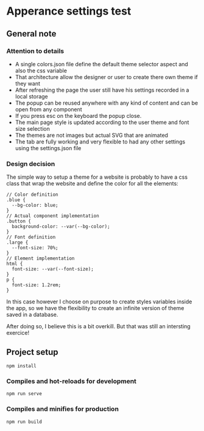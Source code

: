 # Apperance settings test

## General note
### Attention to details

- A single colors.json file define the default theme selector aspect and also the css variable
- That architecture allow the designer or user to create there own theme if they want
- After refreshing the page the user still have his settings recorded in a local storage
- The popup can be reused anywhere with any kind of content and can be open from any component
- If you press esc on the keyboard the popup close.
- The main page style is updated according to the user theme and font size selection
- The themes are not images but actual SVG that are animated
- The tab are fully working and very flexible to had any other settings using the settings.json file

### Design decision
The simple way to setup a theme for a website is probably to have a css class that wrap the website and define the color for all the elements:
```
// Color definition
.blue {
  --bg-color: blue;
}
// Actual component implementation
.button {
  background-color: --var(--bg-color);
}
// Font definition
.large {
  --font-size: 70%;
}
// Element implementation
html {
  font-size: --var(--font-size);
}
p {
  font-size: 1.2rem;
}
```

In this case however I choose on purpose to create styles variables inside the app, so we have the flexibility to create an infinite version of theme saved in a database.

After doing so, I believe this is a bit overkill. But that was still an intersting exercice!

## Project setup
```
npm install
```

### Compiles and hot-reloads for development
```
npm run serve
```

### Compiles and minifies for production
```
npm run build
```
